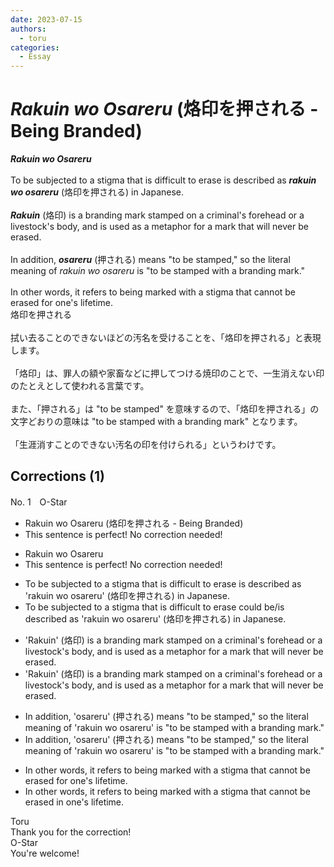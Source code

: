 ```yaml
---
date: 2023-07-15
authors:
  - toru
categories:
  - Essay
---
```


<h1 id="subject_show"><strong><em>Rakuin wo Osareru</strong></em> (烙印を押される - Being Branded)</h1>
<div class="date" hidden>Jul 15, 2023 14:34</div>
<div id="post"><div id="body_show_ori">
<strong><em>Rakuin wo Osareru</strong></em><br/><br/>To be subjected to a stigma that is difficult to erase is described as <strong><em>rakuin wo osareru</em></strong> (烙印を押される) in Japanese.<br/><br/><strong><em>Rakuin</em></strong> (烙印) is a branding mark stamped on a criminal's forehead or a livestock's body, and is used as a metaphor for a mark that will never be erased.<br/><br/>In addition, <strong><em>osareru</em></strong> (押される) means "to be stamped," so the literal meaning of <em>rakuin wo osareru</em> is "to be stamped with a branding mark."<br/><br/>In other words, it refers to being marked with a stigma that cannot be erased for one's lifetime. 
</div></div>

<!-- more -->

<div id="post_ja"><div id="body_show_mo">
烙印を押される<br/><br/>拭い去ることのできないほどの汚名を受けることを、「烙印を押される」と表現します。<br/><br/>「烙印」は、罪人の額や家畜などに押してつける焼印のことで、一生消えない印のたとえとして使われる言葉です。<br/><br/>また、「押される」は "to be stamped" を意味するので、「烙印を押される」の文字どおりの意味は "to be stamped with a branding mark" となります。<br/><br/>「生涯消すことのできない汚名の印を付けられる」というわけです。
</div></div>

## Corrections (1)
<div id="block"><div class="first_name"> No. 1　<span class="just_name">O-Star</span></div><div id="block2">
<ul class="correction_field">
<li class="incorrect">Rakuin wo Osareru (烙印を押される - Being Branded)</li>
<li class="corrected perfect">This sentence is perfect! No correction needed!</li>
</ul>
<ul class="correction_field">
<li class="incorrect">Rakuin wo Osareru</li>
<li class="corrected perfect">This sentence is perfect! No correction needed!</li>
</ul>
<ul class="correction_field">
<li class="incorrect">To be subjected to a stigma that is difficult to erase is described as 'rakuin wo osareru' (烙印を押される) in Japanese.</li>
<li class="corrected correct">
To be subjected to a stigma that is difficult to erase <span class="f_blue">could be/is</span> described as 'rakuin wo osareru' (烙印を押される) in Japanese.
</li>
</ul>
<ul class="correction_field">
<li class="incorrect">'Rakuin' (烙印) is a branding mark stamped on a criminal's forehead or a livestock's body, and is used as a metaphor for a mark that will never be erased.</li>
<li class="corrected correct">
'Rakuin' (烙印) is a <span class="sline"><span class="f_red">branding</span></span> mark stamped on a criminal's forehead or a livestock's body, and is used as a metaphor for a mark that will never be erased.
</li>
</ul>
<ul class="correction_field">
<li class="incorrect">In addition, 'osareru' (押される) means "to be stamped," so the literal meaning of 'rakuin wo osareru' is "to be stamped with a branding mark."</li>
<li class="corrected correct">
In addition, 'osareru' (押される) means "to be stamped," so the literal meaning of 'rakuin wo osareru' is "to be stamped with a <span class="sline"><span class="f_red">branding</span></span> mark."
</li>
</ul>
<ul class="correction_field">
<li class="incorrect">In other words, it refers to being marked with a stigma that cannot be erased for one's lifetime.</li>
<li class="corrected correct">
In other words, it refers to being marked with a stigma that cannot be erased<span class="f_bold"> in </span>one's lifetime.
</li>
</ul>
</div><div class="name"><span class="just_name">Toru</span><br>
Thank you for the correction!
</div>
<div class="name"><span class="just_name">O-Star</span><br>
You're welcome!
</div>
</div>
